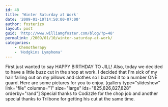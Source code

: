 ```yaml
---
id: 48
title: 'Winter Saturday at Work'
date: '2009-01-10T14:50:00-07:00'
author: fosterizo
layout: post
guid: 'http://www.williamgfoster.com/blog/?p=48'
permalink: /2009/01/10/winter-saturday-at-work/
categories:
    - Chemotherapy
    - 'Hodgkins Lymphoma'
---
```


First just wanted to say HAPPY BIRTHDAY TO JILL!
Also, today we decided to have a little buzz cut in the shop at work. I decided that I'm sick of my hair falling out on my pillows and clothes so I buzzed it to a number ONE guard. Here are some pictures for you to enjoy.
[gallery type="slideshow" link="file" columns="1" size="large" ids="825,826,827,828" orderby="rand"]
Special thanks to Codizzle for the chop job and another special thanks to Trilbone for getting his cut at the same time.